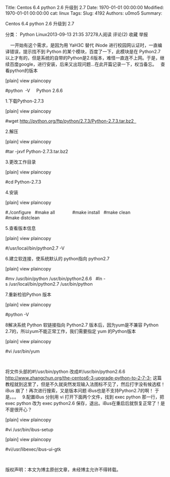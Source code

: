 Title: Centos 6.4 python 2.6 升级到 2.7
Date: 1970-01-01 00:00:00
Modified: 1970-01-01 00:00:00
cat: linux
Tags: 
Slug: 4192
Authors: u0mo5 
Summary: 


Centos 6.4 python 2.6 升级到 2.7

分类： Python Linux2013-09-13 21:35 37278人阅读 评论(2) 收藏 举报

    一开始有这个需求，是因为用 YaH3C 替代 iNode 进行校园网认证时，一直编译错误，提示找不到 Python 的某个模块，百度了一下，此模块是在 Python2.7 以上才有的，但是系统的自带的Python是2.6版本，难怪一直连不上网。于是，继续百度google，进行安装，后来又出现问题...在此开篇记录一下，权当备忘。
 
查看python的版本
 



[plain] view plaincopy
 



#python  -V    
Python 2.6.6  


1.下载Python-2.7.3 
 



[plain] view plaincopy
 





#wget http://python.org/ftp/python/2.7.3/Python-2.7.3.tar.bz2  




2.解压
 
 



[plain] view plaincopy
 





#tar -jxvf Python-2.7.3.tar.bz2  




3.更改工作目录
 
 



[plain] view plaincopy
 





#cd Python-2.7.3  




4.安装
 
 



[plain] view plaincopy
 





#./configure  
#make all             
#make install  
#make clean  
#make distclean  




5.查看版本信息
 
 



[plain] view plaincopy
 





#/usr/local/bin/python2.7 -V  




6.建立软连接，使系统默认的 python指向 python2.7


[plain] view plaincopy
 





#mv /usr/bin/python /usr/bin/python2.6.6  
#ln -s /usr/local/bin/python2.7 /usr/bin/python  




7.重新检验Python 版本
 
 



[plain] view plaincopy
 





#python -V  




8解决系统 Python 软链接指向 Python2.7 版本后，因为yum是不兼容 Python 2.7的，所以yum不能正常工作，我们需要指定 yum 的Python版本
 
 



[plain] view plaincopy
 





#vi /usr/bin/yum  



 
 

将文件头部的#!/usr/bin/python
改成#!/usr/bin/python2.6.6
http://www.zhangchun.org/the-centos6-3-upgrade-python-to-2-7-3-
这篇教程就到这里了，但是不久就突然发现输入法图标不见了，然后打字没有候选框！iBus 崩了！再次进行搜索，又是版本问题 iBus也是不支持Python2.7的啊！
于是。。。
 
9.配置iBus
分别用 vi 打开下面两个文件，找到 exec python 那一行，把exec python 改为 exec python2.6 保存，退出。iBus在重启后就恢复正常了！是不是很开心？
 



[plain] view plaincopy
 





#vi /usr/bin/ibus-setup  






[plain] view plaincopy
 





#vi/usr/libexec/ibus-ui-gtk  




 
 

版权声明：本文为博主原创文章，未经博主允许不得转载。




